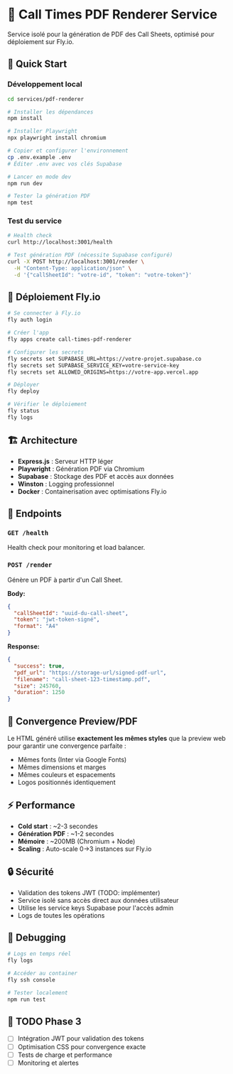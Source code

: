 # 📄 Call Times PDF Renderer Service

Service isolé pour la génération de PDF des Call Sheets, optimisé pour déploiement sur Fly.io.

## 🚀 Quick Start

### Développement local

```bash
cd services/pdf-renderer

# Installer les dépendances
npm install

# Installer Playwright
npx playwright install chromium

# Copier et configurer l'environnement
cp .env.example .env
# Éditer .env avec vos clés Supabase

# Lancer en mode dev
npm run dev

# Tester la génération PDF
npm test
```

### Test du service

```bash
# Health check
curl http://localhost:3001/health

# Test génération PDF (nécessite Supabase configuré)
curl -X POST http://localhost:3001/render \
  -H "Content-Type: application/json" \
  -d '{"callSheetId": "votre-id", "token": "votre-token"}'
```

## 🐳 Déploiement Fly.io

```bash
# Se connecter à Fly.io
fly auth login

# Créer l'app
fly apps create call-times-pdf-renderer

# Configurer les secrets
fly secrets set SUPABASE_URL=https://votre-projet.supabase.co
fly secrets set SUPABASE_SERVICE_KEY=votre-service-key
fly secrets set ALLOWED_ORIGINS=https://votre-app.vercel.app

# Déployer
fly deploy

# Vérifier le déploiement
fly status
fly logs
```

## 🏗️ Architecture

- **Express.js** : Serveur HTTP léger
- **Playwright** : Génération PDF via Chromium
- **Supabase** : Stockage des PDF et accès aux données
- **Winston** : Logging professionnel
- **Docker** : Containerisation avec optimisations Fly.io

## 🔗 Endpoints

### `GET /health`
Health check pour monitoring et load balancer.

### `POST /render`
Génère un PDF à partir d'un Call Sheet.

**Body:**
```json
{
  "callSheetId": "uuid-du-call-sheet",
  "token": "jwt-token-signé",
  "format": "A4"
}
```

**Response:**
```json
{
  "success": true,
  "pdf_url": "https://storage-url/signed-pdf-url",
  "filename": "call-sheet-123-timestamp.pdf",
  "size": 245760,
  "duration": 1250
}
```

## 🎨 Convergence Preview/PDF

Le HTML généré utilise **exactement les mêmes styles** que la preview web pour garantir une convergence parfaite :

- Mêmes fonts (Inter via Google Fonts)
- Mêmes dimensions et marges
- Mêmes couleurs et espacements
- Logos positionnés identiquement

## ⚡ Performance

- **Cold start** : ~2-3 secondes
- **Génération PDF** : ~1-2 secondes
- **Mémoire** : ~200MB (Chromium + Node)
- **Scaling** : Auto-scale 0→3 instances sur Fly.io

## 🔒 Sécurité

- Validation des tokens JWT (TODO: implémenter)
- Service isolé sans accès direct aux données utilisateur
- Utilise les service keys Supabase pour l'accès admin
- Logs de toutes les opérations

## 🐛 Debugging

```bash
# Logs en temps réel
fly logs

# Accéder au container
fly ssh console

# Tester localement
npm run test
```

## 📝 TODO Phase 3

- [ ] Intégration JWT pour validation des tokens
- [ ] Optimisation CSS pour convergence exacte
- [ ] Tests de charge et performance
- [ ] Monitoring et alertes
